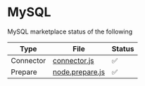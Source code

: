 # MySQL

MySQL marketplace status of the following

| Type | File | Status |
|--|--|--|
| Connector | [connector.js](./connector.js) | ✅ |
| Prepare | [node.prepare.js](./node.prepare.js) | ✅ |